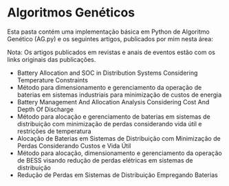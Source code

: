 # Algoritmos Genéticos

Esta pasta contém uma implementação básica em Python de Algoritmo Genético (AG.py) e os seguintes artigos, publicados por mim nesta área:

Nota: Os artigos publicados em revistas e anais de eventos estão com os links originais das publicações.

- Battery Allocation and SOC in Distribution Systems Considering Temperature Constraints
- Método para dimensionamento e gerenciamento da operação de baterias em sistemas industriais para minimização de custos de energia
- Battery Management And Allocation Analysis Considering Cost And Depth Of Discharge
- Método para alocação e gerenciamento de baterias em sistemas de distribuição com minimização de perdas considerando vida útil e restrições de temperatura
- Alocação de Baterias em Sistemas de Distribuição com Minimização de Perdas Considerando Custos e Vida Útil
- Método para alocação, dimensionamento e gerenciamento da operação de BESS visando redução de perdas elétricas em sistemas de distribuição
- Redução de Perdas em Sistemas de Distribuição Empregando Baterias

  
